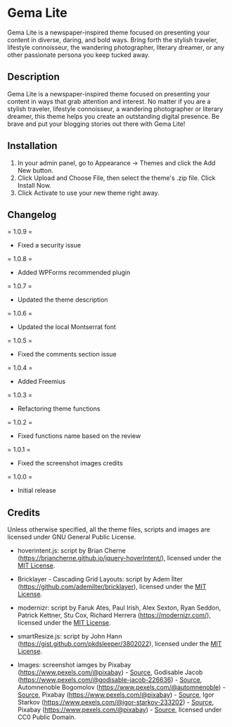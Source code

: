 # Gema Lite
Gema Lite is a newspaper-inspired theme focused on presenting your content in diverse, daring, and bold ways. Bring forth the stylish traveler, lifestyle connoisseur, the wandering photographer, literary dreamer, or any other passionate persona you keep tucked away.

## Description

Gema Lite is a newspaper-inspired theme focused on presenting your content in ways that grab attention and interest. No matter if you are a stylish traveler, lifestyle connoisseur, a wandering photographer or literary dreamer, this theme helps you create an outstanding digital presence. Be brave and put your blogging stories out there with Gema Lite!

## Installation

1. In your admin panel, go to Appearance -> Themes and click the Add New button.
2. Click Upload and Choose File, then select the theme's .zip file. Click Install Now.
3. Click Activate to use your new theme right away.

## Changelog

= 1.0.9 =
* Fixed a security issue

= 1.0.8 =
* Added WPForms recommended plugin

= 1.0.7 =
* Updated the theme description

= 1.0.6 =
* Updated the local Montserrat font

= 1.0.5 =
* Fixed the comments section issue

= 1.0.4 =
* Added Freemius

= 1.0.3 =
* Refactoring theme functions

= 1.0.2 =
* Fixed functions name based on the review

= 1.0.1 =
* Fixed the screenshot images credits

= 1.0.0 =
* Initial release

## Credits

Unless otherwise specified, all the theme files, scripts and images are licensed under GNU General Public License.

* hoverintent.js: script by Brian Cherne (https://briancherne.github.io/jquery-hoverIntent/), licensed under the [MIT License](http://opensource.org/licenses/mit-license.html).

* Bricklayer - Cascading Grid Layouts: script by Adem İlter (https://github.com/ademilter/bricklayer), licensed under the [MIT License](http://opensource.org/licenses/mit-license.html).

* modernizr: script by Faruk Ates, Paul Irish, Alex Sexton, Ryan Seddon, Patrick Kettner, Stu Cox, Richard Herrera (https://modernizr.com/), licensed under the [MIT License](http://opensource.org/licenses/mit-license.html).

* smartResize.js: script by John Hann (https://gist.github.com/pkdsleeper/3802022), licensed under the [MIT License](http://opensource.org/licenses/mit-license.html).

* Images: screenshot iamges by Pixabay (https://www.pexels.com/@pixabay) - [Source](https://www.pexels.com/photo/abandoned-alley-architecture-blue-208560/), Godisable Jacob (https://www.pexels.com/@godisable-jacob-226636) - [Source](https://www.pexels.com/photo/woman-in-brown-and-gray-t-shirt-sitting-on-brown-wooden-table-949670/), 
Automnenoble Bogomolov (https://www.pexels.com/@automnenoble) - [Source](https://www.pexels.com/photo/woman-wearing-blue-crew-neck-sweater-and-pants-792192/), Pixabay (https://www.pexels.com/@pixabay) - [Source](https://www.pexels.com/photo/house-terrace-with-green-leaf-plants-during-daytime-161932/), Igor Starkov (https://www.pexels.com/@igor-starkov-233202) - [Source](https://www.pexels.com/photo/two-green-potted-plants-791810/), Pixabay (https://www.pexels.com/@pixabay) - [Source](https://www.pexels.com/photo/arch-architecture-art-blue-277590/), licensed under CC0 Public Domain.
